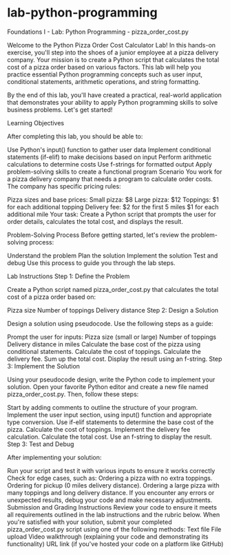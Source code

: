 # lab-python-programming
Foundations I - Lab: Python Programming - pizza_order_cost.py

Welcome to the Python Pizza Order Cost Calculator Lab! In this hands-on exercise, you'll step into the shoes of a junior employee at a pizza delivery company. Your mission is to create a Python script that calculates the total cost of a pizza order based on various factors. This lab will help you practice essential Python programming concepts such as user input, conditional statements, arithmetic operations, and string formatting.

By the end of this lab, you'll have created a practical, real-world application that demonstrates your ability to apply Python programming skills to solve business problems. Let's get started!

Learning Objectives

After completing this lab, you should be able to:

Use Python's input() function to gather user data
Implement conditional statements (if-elif) to make decisions based on input
Perform arithmetic calculations to determine costs
Use f-strings for formatted output
Apply problem-solving skills to create a functional program
Scenario
You work for a pizza delivery company that needs a program to calculate order costs. The company has specific pricing rules:

Pizza sizes and base prices:
Small pizza: $8
Large pizza: $12
Toppings: $1 for each additional topping
Delivery fee:
$2 for the first 5 miles
$1 for each additional mile
Your task: Create a Python script that prompts the user for order details, calculates the total cost, and displays the result.

Problem-Solving Process
Before getting started, let's review the problem-solving process:

Understand the problem
Plan the solution
Implement the solution
Test and debug
Use this process to guide you through the lab steps.

Lab Instructions
Step 1: Define the Problem 

Create a Python script named pizza_order_cost.py that calculates the total cost of a pizza order based on:

Pizza size
Number of toppings
Delivery distance
Step 2: Design a Solution

Design a solution using pseudocode. Use the following steps as a guide:

Prompt the user for inputs:
Pizza size (small or large)
Number of toppings
Delivery distance in miles
Calculate the base cost of the pizza using conditional statements.
Calculate the cost of toppings.
Calculate the delivery fee.
Sum up the total cost.
Display the result using an f-string.
Step 3: Implement the Solution

Using your pseudocode design, write the Python code to implement your solution. Open your favorite Python editor and create a new file named pizza_order_cost.py. Then, follow these steps:

Start by adding comments to outline the structure of your program.
Implement the user input section, using input() function and appropriate type conversion.
Use if-elif statements to determine the base cost of the pizza.
Calculate the cost of toppings.
Implement the delivery fee calculation.
Calculate the total cost.
Use an f-string to display the result.
Step 3: Test and Debug

After implementing your solution:

Run your script and test it with various inputs to ensure it works correctly
Check for edge cases, such as:
Ordering a pizza with no extra toppings.
Ordering for pickup (0 miles delivery distance).
Ordering a large pizza with many toppings and long delivery distance.
If you encounter any errors or unexpected results, debug your code and make necessary adjustments.
Submission and Grading Instructions
Review your code to ensure it meets all requirements outlined in the lab instructions and the rubric below.
When you're satisfied with your solution, submit your completed pizza_order_cost.py script using one of the following methods:
Text file
File upload
Video walkthrough (explaining your code and demonstrating its functionality)
URL link (if you've hosted your code on a platform like GitHub)
